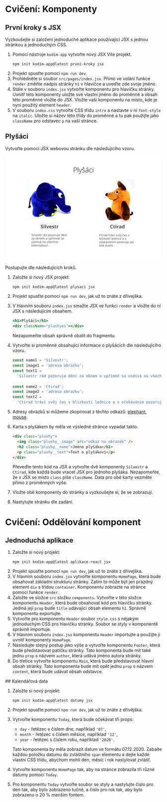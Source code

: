 # Cvičení: Komponenty
## První kroky s JSX

Vyzkoušejte si založení jednoduché aplikace používající JSX s jednou stránkou a jednoduchým CSS.

1. Pomocí nástroje `kodim-app` vytvořte nový JSX Vite projekt.
   ```shell
   npm init kodim-app@latest prvni-kroky jsx
   ```
1. Projekt spusťte pomocí `npm run dev`.
1. Prohlédněte si soubor `src/pages/index.jsx`. Přímo ve volání funkce `render` změňte nadpis stránky `h1` v hlavičce a uveďte zde svoje jméno.
1. Stále v souboru `index.jsx` vytvořte komponentu pro hlavičku stránky. Uvnitř této komponenty uložte své vlastní jméno do proměnné a obsah této proměnné vložte do JSX. Vložte vaši komponentu na místo, kde je nyní použitý element `header`.
1. V souboru `index.css` vytvořte CSS třídu `intro` a nastavte v ní `font-style` na `italic`. Uložte si název této třídy do proměnné a tu pak použijte jako `className` pro odstavec `p` na vaší stránce.

## Plyšáci

Vytvořte pomocí JSX webovou stránku dle následujícího vzoru.

![plysaci](../images/plysaci.jpg)

Postupujte dle následujících kroků.

1. Založte si nový JSX projekt:
   ```shell
   npm init kodim-app@latest plysaci jsx
   ```
1. Projekt spusťte pomocí `npm run dev`, jak už to znáte z dřívejška.
1. V hlavním souboru `index.jsx` smažte JSX ve funkci `render` a vložte do ní JSX s následujícím obsahem.
   ```jsx
   <h1>Plyšáci</h1>
   <div className="plushies"></div>
   ```
   Nezapomeňte obsah správně obalit do fragmentu.
1. Vytvořte si proměnné obsahující informace o plyšácích dle následujícího vzoru.

   ```js
   const name1 = 'Silvestr';
   const image1 = 'adresa obrazku';
   const text1 =
     'Silvestr rád pozoruje dění za oknem a upřímně se usmívá na všechno kolemjdoucí.';

   const name2 = 'Ctirad';
   const image2 = 'adresa obrazku';
   const text2 =
     'Ctirad tráví svůj čas v blízkosti lednice a s očekáváním pozoruje její bílé dveře.';
   ```

1. Adresy obrázků si můžeme zkopírovat z těchto odkazů: [elephant](assets/elephant.jpg), [mouse](assets/mouse.jpg).
1. Karta s plyšákem by měla ve výsledné stránce vypadat takto.
   ```html
   <div class="plushy">
     <img class="plushy__image" src="odkaz na obrazek" />
     <h2 class="plushy__name">Jméno plyšáka</h2>
     <p class="plushy__text">Text o plyšákovi</p>
   </div>
   ```
   Převeďte tento kód na JSX a vytvořte dvě komponenty `Silvestr` a `Ctirad`, kde každá bude vracet JSX pro jednoho plyšáka. Nezapomeňte, že v JSX se místo `class` píše `className`. Data pro obě karty vezměte přímo z proměnných výše.
1. Vložte obě komponenty do stránky a vyzkoušejte si, že se zobrazují.
1. Nastylujte stránku dle zadání.

# Cvičení: Oddělování komponent
## Jednoduchá aplikace

1. Založte si nový projekt:
   ```shell
   npm init kodim-app@latest aplikace-react jsx
   ```
1. Projekt spusťte pomocí `npm run dev`, jak už to znáte z dřívejška.
1. V hlavním souboru `index.jsx` vytvořte komponentu `HomePage`, která bude obsahovat základní strukturu stránky. Zatím to může být jen prázdný element `div` s třídou `container`. Komponentu zobrazte na stránce pomocí funkce `render`.
1. Založte ve složce `src` složku `components`. Vytvořte v této složce komponentu `Header`, která bude obsahovat kód pro hlavičku stránky. Jediná její `prop` bude `title` udávající obsah elementu `h1`. Správně komponentu exportujte.
1. Vytvořte pro komponentu `Header` soubor `style.css` s nějakým jednoduchým CSS pro hlavičku stránky. Soubor se styly v komponentě správně importuje.
1. V hlavním souboru `index.jsx` komponentu `Header` importujte a použijte ji uvnitř komponenty `HomePage`.
1. Následujte stejný postup jako výše a vytvořte komponentu `Footer`, která bude představovat patičku stránky. Tato komponenta bude mít také jednu `prop` s názvem `author`, která udává jméno autora stránky.
1. Do třetice vytvořte komponentu `Main`, která bude představovat hlavní obsah stránky. Tato komponenta bude mít opět jednu `prop` s názvem `content`, která bude udávat obsah odstavce.

## Kalendářová data
1. Založte si nový projekt:
   ```shell
   npm init kodim-app@latest datumy jsx
   ```
1. Projekt spusťte pomocí `npm run dev`, jak už to znáte z dřívějška.
1. Vytvořte komponentu `Today`, která bude očekávat tři props:

   - `day` - řetězec s číslem dne, například `'07'`,
   - `month` - řetězec s číslem měsíce, například `'12'`,
   - `year` - řetězec s číslem roku, například `'2020'`.

   Tato komponenta by měla zobrazit datum ve formátu 07.12.2020. Zabalte každou položku datumu do zvláštního `span` elementu a dejte každé vlastní CSS třídu, abychom mohli den, měsíc i rok nastylovat zvlášť.

1. Vytvořte komponentu `HomePage` tak, aby na stránce zobrazila tři různé datumy pomocí `Today`.
1. Pro komponentu `Today` vytvořte soubor se styly a nastylujte číslo pro den tak, aby bylo zobrazeno tučně, a číslo pro rok tak, aby bylo zobrazeno o 20 % menším fontem.